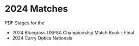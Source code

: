# 2024 Matches
PDF Stages for the 

* 2024 Bluegrass USPSA Championship Match Book - Final
* 2024 Carry Optics Nationals